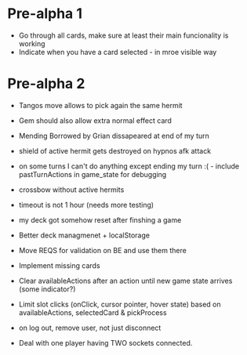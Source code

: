 # Pre-alpha 1
- Go through all cards, make sure at least their main funcionality is working
- Indicate when you have a card selected - in mroe visible way


# Pre-alpha 2
- Tangos move allows to pick again the same hermit
- Gem should also allow extra normal effect card
- Mending Borrowed by Grian dissapeared at end of my turn
- shield of active hermit gets destroyed on hypnos afk attack
- on some turns I can't do anything except ending my turn :(
		- include pastTurnActions in game_state for debugging

- crossbow without active hermits
- timeout is not 1 hour (needs more testing)
- my deck got somehow reset after finshing a game

- Better deck managmenet + localStorage
- Move REQS for validation on BE and use them there
- Implement missing cards
- Clear availableActions after an action until new game state arrives (some indicator?)
- Limit slot clicks (onClick, cursor pointer, hover state) based on availableActions, selectedCard & pickProcess
- on log out, remove user, not just disconnect
- Deal with one player having TWO sockets connected.